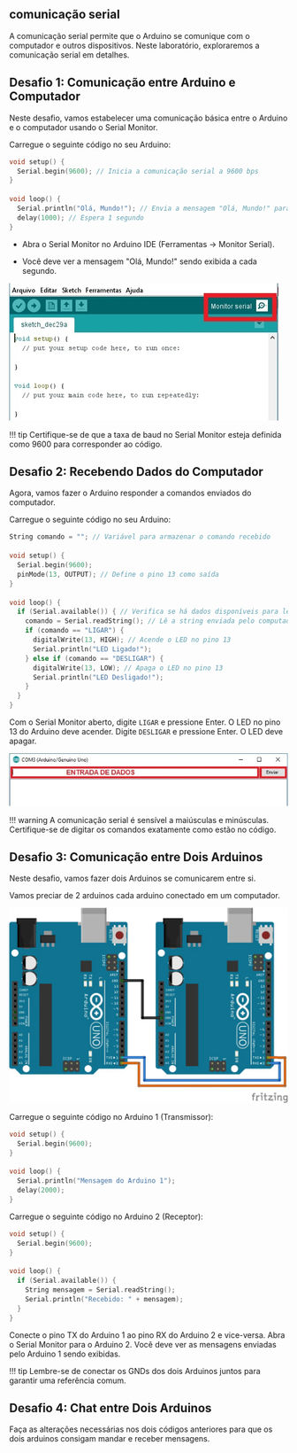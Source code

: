 ## comunicação serial

A comunicação serial permite que o Arduino se comunique com o computador e outros dispositivos. Neste laboratório, exploraremos a comunicação serial em detalhes.

## Desafio 1: Comunicação entre Arduino e Computador

Neste desafio, vamos estabelecer uma comunicação básica entre o Arduino e o computador usando o Serial Monitor.

Carregue o seguinte código no seu Arduino:

```C
void setup() {
  Serial.begin(9600); // Inicia a comunicação serial a 9600 bps
}

void loop() {
  Serial.println("Olá, Mundo!"); // Envia a mensagem "Olá, Mundo!" para o computador
  delay(1000); // Espera 1 segundo
}

```

- Abra o Serial Monitor no Arduino IDE (Ferramentas -> Monitor Serial).

- Você deve ver a mensagem "Olá, Mundo!" sendo exibida a cada segundo.


![](serialMonitor.jpg)


!!! tip
    Certifique-se de que a taxa de baud no Serial Monitor esteja definida como 9600 para corresponder ao código.


## Desafio 2: Recebendo Dados do Computador

Agora, vamos fazer o Arduino responder a comandos enviados do computador.

Carregue o seguinte código no seu Arduino:

```C
String comando = ""; // Variável para armazenar o comando recebido

void setup() {
  Serial.begin(9600);
  pinMode(13, OUTPUT); // Define o pino 13 como saída
}

void loop() {
  if (Serial.available()) { // Verifica se há dados disponíveis para leitura
    comando = Serial.readString(); // Lê a string enviada pelo computador
    if (comando == "LIGAR") {
      digitalWrite(13, HIGH); // Acende o LED no pino 13
      Serial.println("LED Ligado!");
    } else if (comando == "DESLIGAR") {
      digitalWrite(13, LOW); // Apaga o LED no pino 13
      Serial.println("LED Desligado!");
    }
  }
}
```

Com o Serial Monitor aberto, digite `LIGAR` e pressione Enter. O LED no pino 13 do Arduino deve acender. Digite `DESLIGAR` e pressione Enter. O LED deve apagar.

![](serialMonitor2.jpg)


!!! warning
    A comunicação serial é sensível a maiúsculas e minúsculas. Certifique-se de digitar os comandos exatamente como estão no código.



## Desafio 3: Comunicação entre Dois Arduinos

Neste desafio, vamos fazer dois Arduinos se comunicarem entre si.

Vamos preciar de 2 arduinos cada arduino conectado em um computador.

![](serialarduinos.jpg)


Carregue o seguinte código no Arduino 1 (Transmissor):

```C
void setup() {
  Serial.begin(9600);
}

void loop() {
  Serial.println("Mensagem do Arduino 1");
  delay(2000);
}
```

Carregue o seguinte código no Arduino 2 (Receptor):

```C
void setup() {
  Serial.begin(9600);
}

void loop() {
  if (Serial.available()) {
    String mensagem = Serial.readString();
    Serial.println("Recebido: " + mensagem);
  }
}

```

Conecte o pino TX do Arduino 1 ao pino RX do Arduino 2 e vice-versa.
Abra o Serial Monitor para o Arduino 2. Você deve ver as mensagens enviadas pelo Arduino 1 sendo exibidas.

!!! tip
    Lembre-se de conectar os GNDs dos dois Arduinos juntos para garantir uma referência comum.


## Desafio 4: Chat entre Dois Arduinos

Faça as alterações necessárias nos dois códigos anteriores para que os dois arduinos consigam mandar e receber mensagens.

